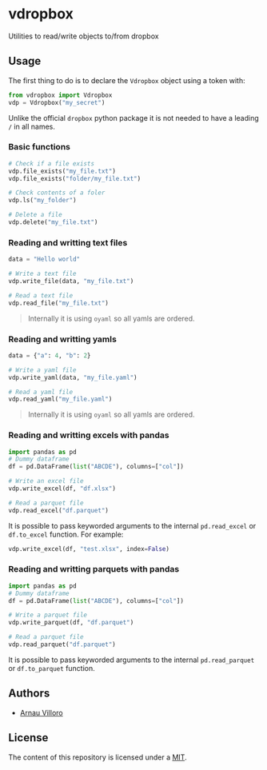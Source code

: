 # vdropbox

Utilities to read/write objects to/from dropbox

## Usage

The first thing to do is to declare the `Vdropbox` object using a token with:

```python
from vdropbox import Vdropbox
vdp = Vdropbox("my_secret")
```

Unlike the official `dropbox` python package it is not needed to have a leading `/` in all names.

### Basic functions

```python
# Check if a file exists
vdp.file_exists("my_file.txt")
vdp.file_exists("folder/my_file.txt")

# Check contents of a foler
vdp.ls("my_folder")

# Delete a file
vdp.delete("my_file.txt")
```

### Reading and writting text files

```python
data = "Hello world"

# Write a text file
vdp.write_file(data, "my_file.txt")

# Read a text file
vdp.read_file("my_file.txt")
```

> Internally it is using `oyaml` so all yamls are ordered.


### Reading and writting yamls

```python
data = {"a": 4, "b": 2}

# Write a yaml file
vdp.write_yaml(data, "my_file.yaml")

# Read a yaml file
vdp.read_yaml("my_file.yaml")
```

> Internally it is using `oyaml` so all yamls are ordered.

### Reading and writting excels with pandas

```python
import pandas as pd
# Dummy dataframe
df = pd.DataFrame(list("ABCDE"), columns=["col"])

# Write an excel file
vdp.write_excel(df, "df.xlsx")

# Read a parquet file
vdp.read_excel("df.parquet")
```

It is possible to pass keyworded arguments to the internal `pd.read_excel` or `df.to_excel` function.
For example:

```python
vdp.write_excel(df, "test.xlsx", index=False)
```

### Reading and writting parquets with pandas

```python
import pandas as pd
# Dummy dataframe
df = pd.DataFrame(list("ABCDE"), columns=["col"])

# Write a parquet file
vdp.write_parquet(df, "df.parquet")

# Read a parquet file
vdp.read_parquet("df.parquet")
```

It is possible to pass keyworded arguments to the internal `pd.read_parquet` or `df.to_parquet` function.

## Authors
* [Arnau Villoro](villoro.com)

## License
The content of this repository is licensed under a [MIT](https://opensource.org/licenses/MIT).
